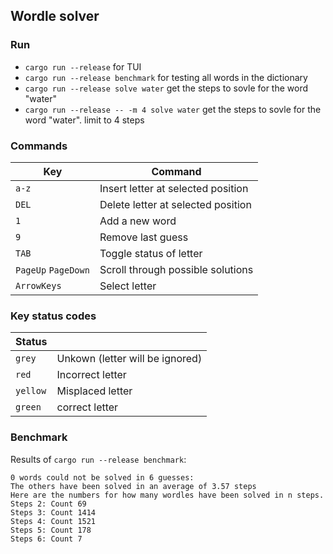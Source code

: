 ## Wordle solver

### Run

- `cargo run --release` for TUI
- `cargo run --release benchmark` for testing all words in the dictionary
- `cargo run --release solve water` get the steps to sovle for the word "water"
- `cargo run --release -- -m 4 solve water` get the steps to sovle for the word "water". limit to 4 steps

### Commands

| Key                 | Command                            |
| ------------------- | ---------------------------------- |
| `a-z`               | Insert letter at selected position |
| `DEL`               | Delete letter at selected position |
| `1`                 | Add a new word                     |
| `9`                 | Remove last guess                  |
| `TAB`               | Toggle status of letter            |
| `PageUp` `PageDown` | Scroll through possible solutions  |
| `ArrowKeys`         | Select letter                      |

### Key status codes

| Status   |                                 |
| -------- | ------------------------------- |
| `grey`   | Unkown (letter will be ignored) |
| `red`    | Incorrect letter                |
| `yellow` | Misplaced letter                |
| `green`  | correct letter                  |

### Benchmark

Results of `cargo run --release benchmark`:

    0 words could not be solved in 6 guesses:
    The others have been solved in an average of 3.57 steps
    Here are the numbers for how many wordles have been solved in n steps.
    Steps 2: Count 69
    Steps 3: Count 1414
    Steps 4: Count 1521
    Steps 5: Count 178
    Steps 6: Count 7
